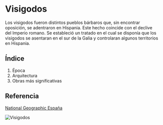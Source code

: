 # Visigodos

Los visigodos fueron distintos pueblos bárbaros que, sin encontrar oposición, se adentraron en Hispania. Este hecho coincide con el declive del Imperio romano. Se estableció un tratado en el cual se disponía que los visigodos se asentaran en el sur de la Galia y controlaran algunos territorios en Hispania.

## Índice

1. Época
2. Arquitectura
3. Obras más significativas

## Referencia

[National Geographic España](https://www.nationalgeographic.es/)

![Visigodos](https://static.abc.es/media/historia/2021/04/23/bizancio-principal-visigodos-kpPI--1200x630@abc.jpg)
